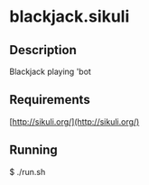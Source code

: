 blackjack.sikuli
========

Description
-----------
Blackjack playing 'bot

Requirements
------------
[http://sikuli.org/](http://sikuli.org/)

Running
------------
$ ./run.sh
